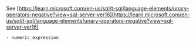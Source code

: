 See [https://learn.microsoft.com/en-us/sql/t-sql/language-elements/unary-operators-negative?view=sql-server-ver16](https://learn.microsoft.com/en-us/sql/t-sql/language-elements/unary-operators-negative?view=sql-server-ver16)
```
- numeric_expression
```
